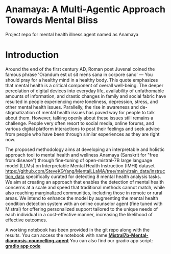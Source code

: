 # Anamaya: A Multi-Agentic Approach Towards Mental Bliss
Project repo for mental health illness agent named as Anamaya

# Introduction
Around the end of the first century AD, Roman poet Juvenal coined the famous phrase 'Orandum est ut sit mens sana in corpore sano' — You should pray for a healthy mind in a healthy body. This quote emphasizes that mental health is a critical component of overall well-being. The deeper percolation of digital devices into everyday life, availability of unfathomable amounts of information, and drastic changes in family and social fabric have resulted in people experiencing more loneliness, depression, stress, and other mental health issues. Parallelly, the rise in awareness and de-stigmatization of mental health issues has paved way for people to talk about them. However, talking openly about these issues still remains a challenge. People very often resort to social media, online forums, and various digital platform interactions to post their feelings and seek advice from people who have been through similar experiences as they are right now.

The proposed methodology aims at developing an interpretable and holistic approach tool to mental health and wellness Anamaya (Sanskrit for "free from disease") through fine-tuning of open-mistral-7B large language model (LLMs) on Interpretable Mental Health Instruction (IMHI) dataset 
https://github.com/SteveKGYang/MentalLLaMA/tree/main/train_data/instruction_data  specifically curated for detecting 8 mental health analysis tasks. We aim at creating an approach that enables the detection of mental health concerns at a scale and speed that traditional methods cannot match, while also reaching marginalized communities, including those in remote or rural areas. We intend to enhance the model by augmenting the mental health condition detection system with an online counselor agent (fine tuned with Mistral) for offering personalized support tailored to the unique needs of each individual in a cost-effective manner, increasing the likelihood of effective outcomes.

A working notebook has been provided in the git repo along with the results. You can access the notebook with name <b><a href="./Mistral7b-Mental-diagnosis-councelling-agent.ipynb">Mistral7b-Mental-diagnosis-councelling-agent</a></b>
You can also find our gradio app script: <b><a href="./gradio_app.py"> gradio app code </a><b>

